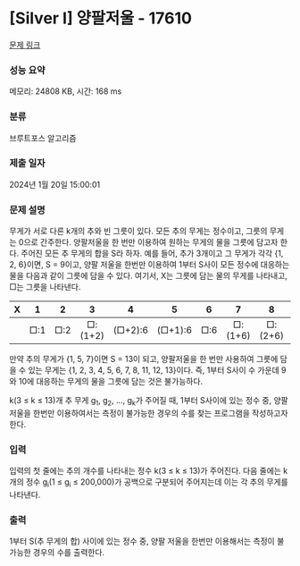# [Silver I] 양팔저울 - 17610 

[문제 링크](https://www.acmicpc.net/problem/17610) 

### 성능 요약

메모리: 24808 KB, 시간: 168 ms

### 분류

브루트포스 알고리즘

### 제출 일자

2024년 1월 20일 15:00:01

### 문제 설명

<p>무게가 서로 다른 k개의 추와 빈 그릇이 있다. 모든 추의 무게는 정수이고, 그릇의 무게는 0으로 간주한다. 양팔저울을 한 번만 이용하여 원하는 무게의 물을 그릇에 담고자 한다. 주어진 모든 추 무게의 합을 S라 하자. 예를 들어, 추가 3개이고 그 무게가 각각 {1, 2, 6}이면, S = 9이고, 양팔 저울을 한번만 이용하여 1부터 S사이 모든 정수에 대응하는 물을 다음과 같이 그릇에 담을 수 있다. 여기서, X는 그릇에 담는 물의 무게를 나타내고, □는 그릇을 나타낸다.</p>

<table class="table table-bordered sn-table" style="width: 100%;">
	<thead>
		<tr>
			<th style="width: 10%; text-align: center;">X</th>
			<th style="width: 10%; text-align: center;">1</th>
			<th style="width: 10%; text-align: center;">2</th>
			<th style="width: 10%; text-align: center;">3</th>
			<th style="width: 10%; text-align: center;">4</th>
			<th style="width: 10%; text-align: center;">5</th>
			<th style="width: 10%; text-align: center;">6</th>
			<th style="width: 10%; text-align: center;">7</th>
			<th style="width: 10%; text-align: center;">8</th>
			<th style="width: 10%; text-align: center;">9</th>
		</tr>
	</thead>
	<tbody>
		<tr>
			<td style="text-align: center;"> </td>
			<td style="text-align: center;">□:1</td>
			<td style="text-align: center;">□:2</td>
			<td style="text-align: center;">□:(1+2)</td>
			<td style="text-align: center;">(□+2):6</td>
			<td style="text-align: center;">(□+1):6</td>
			<td style="text-align: center;">□:6</td>
			<td style="text-align: center;">□:(1+6)</td>
			<td style="text-align: center;">□:(2+6)</td>
			<td style="text-align: center;">□:(1+2+6)</td>
		</tr>
	</tbody>
</table>

<p>만약 추의 무게가 {1, 5, 7}이면 S = 13이 되고, 양팔저울을 한 번만 사용하여 그릇에 담을 수 있는 무게는 {1, 2, 3, 4, 5, 6, 7, 8, 11, 12, 13}이다. 즉, 1부터 S사이 수 가운데 9와 10에 대응하는 무게의 물을 그릇에 담는 것은 불가능하다.</p>

<p>k(3 ≤ k ≤ 13)개 추 무게 g<sub>1</sub>, g<sub>2</sub>, ..., g<sub>k</sub>가 주어질 때, 1부터 S사이에 있는 정수 중, 양팔 저울을 한번만 이용하여서는 측정이 불가능한 경우의 수를 찾는 프로그램을 작성하고자 한다.</p>

### 입력 

 <p>입력의 첫 줄에는 추의 개수를 나타내는 정수 k(3 ≤ k ≤ 13)가 주어진다. 다음 줄에는 k개의 정수 g<sub>i</sub>(1 ≤ g<sub>i</sub> ≤ 200,000)가 공백으로 구분되어 주어지는데 이는 각 추의 무게를 나타낸다.</p>

### 출력 

 <p>1부터 S(추 무게의 합) 사이에 있는 정수 중, 양팔 저울을 한번만 이용해서는 측정이 불가능한 경우의 수를 출력한다.</p>


